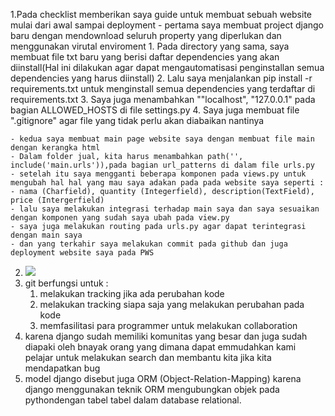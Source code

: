 1.Pada checklist memberikan saya guide untuk membuat sebuah website mulai dari awal sampai deployment
    - pertama saya membuat project django baru dengan mendownload seluruh property yang diperlukan dan menggunakan virutal enviroment
        1. Pada directory yang sama, saya membuat file txt baru yang berisi daftar dependencies yang akan diinstall(Hal ini dilakukan agar dapat mengautomatisasi penginstallan semua dependencies yang harus diinstall)
        2. Lalu saya menjalankan pip install -r requirements.txt untuk menginstall semua dependencies yang terdaftar di requirements.txt
        3. Saya juga menambahkan ""localhost", "127.0.0.1" pada bagian ALLOWED_HOSTS di file settings.py
        4. Saya juga membuat file ".gitignore" agar file yang tidak perlu akan diabaikan nantinya  

    - kedua saya membuat main page website saya dengan membuat file main dengan kerangka html
    - Dalam folder jual, kita harus menambahkan path('', include('main.urls')),pada bagian url_patterns di dalam file urls.py
    - setelah itu saya mengganti beberapa komponen pada views.py untuk mengubah hal hal yang mau saya adakan pada pada website saya seperti : - nama (Charfield), quantity (Integerfield), description(TextField), price (Intergerfield)
    - lalu saya melakukan integrasi terhadap main saya dan saya sesuaikan dengan komponen yang sudah saya ubah pada view.py
    - saya juga melakukan routing pada urls.py agar dapat terintegrasi dengan main saya
    - dan yang terkahir saya melakukan commit pada github dan juga deployment website saya pada PWS
2. <img src= "https://www.canva.com/design/DAGQUyJfBOE/uGS1ajYMCIsmf7ZaGcmdAg/view?utm_content=DAGQUyJfBOE&utm_campaign=share_your_design&utm_medium=link&utm_source=shareyourdesignpanel">
3. git berfungsi untuk :
    1. melakukan tracking jika ada perubahan kode
    2. melakukan tracking siapa saja yang melakukan perubahan pada kode
    3. memfasilitasi para programmer untuk melakukan collaboration
4. karena django sudah memiliki komunitas yang besar dan juga sudah diapaki oleh bnayak orang yang dimana dapat emmudahkan kami pelajar untuk melakukan search dan membantu kita jika kita mendapatkan bug 
5. model django disebut juga ORM (Object-Relation-Mapping) karena django menggunakan teknik ORM mengubungkan objek pada pythondengan tabel tabel dalam database relational.
